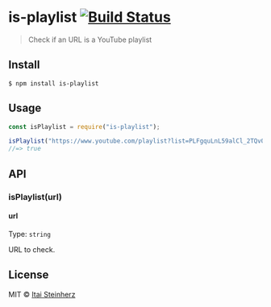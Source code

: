 # is-playlist [![Build Status](https://travis-ci.org/itaisteinherz/is-playlist.svg?branch=master)](https://travis-ci.org/itaisteinherz/is-playlist)

> Check if an URL is a YouTube playlist


## Install

```
$ npm install is-playlist
```


## Usage

```js
const isPlaylist = require("is-playlist");

isPlaylist("https://www.youtube.com/playlist?list=PLFgquLnL59alCl_2TQvOiD5Vgm1hCaGSI");
//=> true
```


## API

### isPlaylist(url)

#### url

Type: `string`

URL to check.


## License

MIT © [Itai Steinherz](https://github.com/itaisteinherz)
